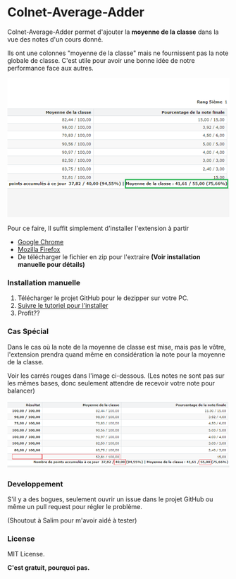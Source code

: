 # Colnet-Average-Adder

Colnet-Average-Adder permet d'ajouter la **moyenne de la classe** dans la vue des notes d'un cours donné.

Ils ont une colonnes "moyenne de la classe" mais ne fournissent pas la note globale de classe. C'est utile pour avoir une bonne idée de notre performance face aux autres.

![Alt text](images/preview.png?raw=true "Exemple")

Pour ce faire,
Il suffit simplement d'installer l'extension à partir
-   [Google Chrome][extensionWebStore]
-   [Mozilla Firefox][extensionMozilla]
-   De télécharger le fichier en zip pour l'extraire **(Voir installation manuelle pour détails)**

### Installation manuelle

1. Télécharger le projet GitHub pour le dezipper sur votre PC.
2. [Suivre le tutoriel pour l'installer](https://www.cnet.com/how-to/how-to-install-chrome-extensions-manually/)
3. Profit??

### Cas Spécial

Dans le cas où la note de la moyenne de classe est mise, mais pas le vôtre, l'extension prendra quand même en considération la note pour la moyenne de la classe.

Voir les carrés rouges dans l'image ci-dessous. (Les notes ne sont pas sur les mêmes bases, donc seulement attendre de recevoir votre note pour balancer)

![Alt text](images/cas-special.png?raw=true "Cas Spécial")

### Developpement
S'il y a des bogues, seulement ouvrir un issue dans le projet GitHub ou même un pull request pour régler le problème.

(Shoutout à Salim pour m'avoir aidé à tester)
### License

MIT License.

**C'est gratuit, pourquoi pas.**

[extensionWebStore]: <https://chrome.google.com/webstore/detail/colnet-average-adder/hkckfjikocfcghmfcmhaljibnnlmhdcg>
[extensionMozilla]: <https://addons.mozilla.org/en-US/firefox/addon/colnet-average-adder>
